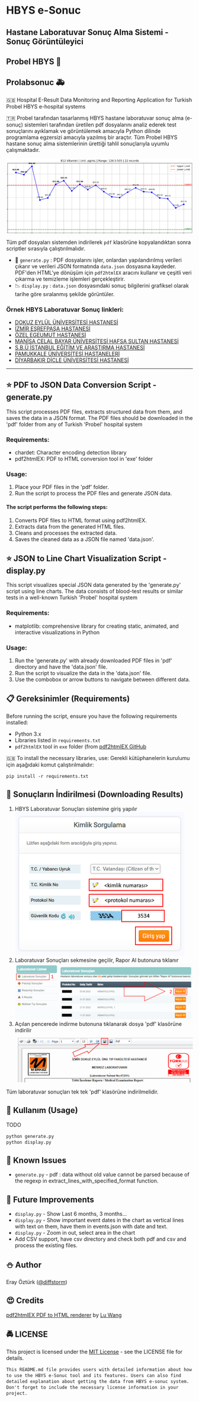 # HBYS e-Sonuc
## Hastane Laboratuvar Sonuç Alma Sistemi - Sonuç Görüntüleyici
## Probel HBYS :hospital:
## Prolabsonuc :ambulance:

:uk: Hospital E-Result Data Monitoring and Reporting Application for Turkish Probel HBYS e-hospital systems

:tr: Probel tarafından tasarlanmış HBYS hastane laboratuvar sonuç alma (e-sonuç) sistemleri tarafından üretilen pdf dosyalarını analiz ederek test sonuçlarını ayıklamak ve görüntülemek amacıyla Python dilinde programlama egzersizi amacıyla yazılmış bir araçtır.
Tüm Probel HBYS hastane sonuç alma sistemlerinin ürettiği tahlil sonuçlarıyla uyumlu çalışmaktadır.

<img align="center" src="screenshot/logo.png" alt="Logo">

Tüm pdf dosyaları sistemden indirilerek `pdf` klasörüne kopyalandıktan sonra scriptler sırasıyla çalıştırılmalıdır.
- :hospital: `generate.py` : PDF dosyalarını işler, onlardan yapılandırılmış verileri çıkarır ve verileri JSON formatında `data.json` dosyasına kaydeder. PDF'den HTML'ye dönüşüm için `pdf2htmlEX` aracını kullanır ve çeşitli veri çıkarma ve temizleme işlemleri gerçekleştirir.
- :chart_with_downwards_trend: `display.py`  : `data.json` dosyasındaki sonuç bilgilerini grafiksel olarak tarihe göre sıralanmış şekilde görüntüler.

### Örnek HBYS Laboratuvar Sonuç linkleri:
- [DOKUZ EYLÜL ÜNİVERSİTESİ HASTANESİ](https://e-hastane.deu.edu.tr/hastane/laboratuar/)
- [İZMİR EŞREFPAŞA HASTANESİ](https://hbys.izmir.bel.tr/LABSONUC)
- [ÖZEL EGEUMUT HASTANESİ](http://195.87.67.254/ProLabSonuc)
- [MANİSA CELAL BAYAR ÜNİVERSİTESİ HAFSA SULTAN HASTANESİ](https://labsonuc.mcbu.edu.tr)
- [S.B.Ü İSTANBUL EĞİTİM VE ARAŞTIRMA HASTANESİ](https://istanbuleah.istanbulsaglik.gov.tr/prolabsonuc)
- [PAMUKKALE ÜNİVERSİTESİ HASTANELERİ](https://hbys.pau.edu.tr/ProLABSONUC/Home/Login)
- [DİYARBAKIR DİCLE ÜNİVERSİTESİ HASTANESİ](http://hbys.dicle.edu.tr/ProLABSONUC/Home/Login)

---

## :star: PDF to JSON Data Conversion Script - generate.py
This script processes PDF files, extracts structured data from them, and saves the data in a JSON format.
The PDF files should be downloaded in the 'pdf' folder from any of Turkish 'Probel' hospital system

### Requirements:
- chardet: Character encoding detection library
- pdf2htmlEX: PDF to HTML conversion tool in 'exe' folder

### Usage:
1. Place your PDF files in the 'pdf' folder.
2. Run the script to process the PDF files and generate JSON data.

#### The script performs the following steps:
1. Converts PDF files to HTML format using pdf2htmlEX.
2. Extracts data from the generated HTML files.
3. Cleans and processes the extracted data.
4. Saves the cleaned data as a JSON file named 'data.json'.

## :star: JSON to Line Chart Visualization Script - display.py
This script visualizes special JSON data generated by the 'generate.py' script using line charts.
The data consists of blood-test results or similar tests in a well-known Turkish 'Probel' hospital system

### Requirements:
- matplotlib: comprehensive library for creating static, animated, and interactive visualizations in Python

### Usage:
1. Run the 'generate.py' with already downloaded PDF files in 'pdf' directory and have the 'data.json' file.
2. Run the script to visualize the data in the 'data.json' file.
3. Use the combobox or arrow buttons to navigate between different data.

## 📋 Gereksinimler (Requirements)
Before running the script, ensure you have the following requirements installed:
- Python 3.x
- Libraries listed in `requirements.txt`
- `pdf2htmlEX` tool in `exe` folder (from [pdf2htmlEX GitHub](https://github.com/coolwanglu/pdf2htmlEX/wiki/Download)

:uk: To install the necessary libraries, use:
Gerekli kütüphanelerin kurulumu için aşağıdaki komut çalıştırılmalıdır:
```
pip install -r requirements.txt
```

## :floppy_disk: Sonuçların İndirilmesi (Downloading Results)
1. HBYS Laboratuvar Sonuçları sistemine giriş yapılır
![Login](screenshot/login.png)
2. Laboratuvar Sonuçları sekmesine geçilir, Rapor Al butonuna tıklanır
![Laboratuvar Sonuçları](screenshot/labsonuc.png)
3. Açılan pencerede indirme butonuna tıklanarak dosya 'pdf' klasörüne indirilir
![Download](screenshot/downloadpdf.png)

Tüm laboratuvar sonuçları tek tek 'pdf' klasörüne indirilmelidir.

## :syringe: Kullanım (Usage)
TODO
```
python generate.py
python display.py
```

## :bug: Known Issues
- `generate.py` - pdf : data without old value cannot be parsed because of the regexp in extract_lines_with_specified_format function.

## :pill: Future Improvements
- `display.py` - Show Last 6 months, 3 months...
- `display.py` - Show important event dates in the chart as vertical lines with text on them, have them in events.json with date and text.
- `display.py` - Zoom in out, select area in the chart
- Add CSV support, have csv directory and check both pdf and csv and process the existing files.

## :snowman: Author
Eray Öztürk ([@diffstorm](https://github.com/diffstorm))

## :heart_eyes: Credits
[pdf2htmlEX PDF to HTML renderer](https://github.com/coolwanglu/pdf2htmlEX) by [Lu Wang](https://github.com/coolwanglu)

## 🚔 LICENSE
This project is licensed under the [MIT License](LICENSE) - see the LICENSE file for details.

```
This README.md file provides users with detailed information about how to use the HBYS e-Sonuc tool and its features. Users can also find detailed explanation about getting the data from HBYS e-sonuc system. Don't forget to include the necessary license information in your project.
```
